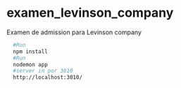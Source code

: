 # examen_levinson_company
Examen de admission para Levinson company

```bash
  #Run
  npm install
  #Run
  nodemon app
  #server in por 3010
  http://localhost:3010/
```